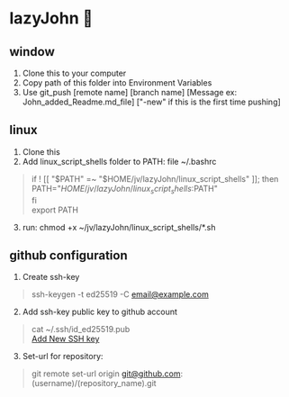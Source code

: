 # lazyJohn 🤣

## window
1. Clone this to your computer
2. Copy path of this folder into Environment Variables
3. Use git_push [remote name] [branch name] [Message ex: John_added_Readme.md_file] [\"-new\" if this is the first time pushing]

## linux
1. Clone this
2. Add linux_script_shells folder to PATH: file ~/.bashrc
>    if ! [[ "$PATH" =~ "$HOME/jv/lazyJohn/linux_script_shells" ]]; then </br>
>       PATH="$HOME/jv/lazyJohn/linux_script_shells:$PATH" </br>
>    fi </br>
>    export PATH
3. run: chmod +x ~/jv/lazyJohn/linux_script_shells/*.sh

## github configuration
1. Create ssh-key
> ssh-keygen -t ed25519 -C email@example.com
2. Add ssh-key public key to github account
> cat ~/.ssh/id_ed25519.pub </br>
> <a href="https://github.com/settings/keys">Add New SSH key</a>
3. Set-url for repository:
> git remote set-url origin git@github.com:(username)/(repository_name).git
